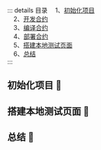 ::: details 目录
&emsp;1、[初始化项目](#初始化项目)<br/>
&emsp;2、[开发合约](#开发合约)<br/>
&emsp;3、[编译合约](#编译合约)<br/>
&emsp;4、[部署合约](#部署合约)<br/>
&emsp;5、[搭建本地测试页面](#搭建本地测试页面)<br/>
&emsp;6、[总结](#总结)<br/>
:::

## 初始化项目 :pig:
## 搭建本地测试页面 :goat:
## 总结 :giraffe:
